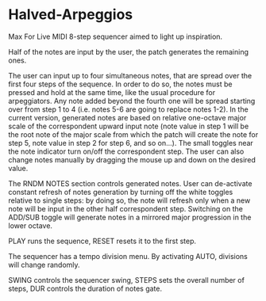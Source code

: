 # Halved-Arpeggios

Max For Live MIDI 8-step sequencer aimed to light up inspiration.

Half of the notes are input by the user, the patch generates the remaining ones.

The user can input up to four simultaneous notes, that are spread over the first four steps of the sequence. In order to do so, the notes must be pressed and hold at the same time, like the usual procedure for arpeggiators. Any note added beyond the fourth one will be spread starting over from step 1 to 4 (i.e. notes 5-6 are going to replace notes 1-2). In the current version, generated notes are based on relative one-octave major scale of the correspondent upward input note (note value in step 1 will be the root note of the major scale from which the patch will create the note for step 5, note value in step 2 for step 6, and so on...). The small toggles near the note indicator turn on/off the correspondent step. The user can also change notes manually by dragging the mouse up and down on the desired value.

The RNDM NOTES section controls generated notes. User can de-activate constant refresh of notes generation by turning off the white toggles relative to single steps: by doing so, the note will refresh only when a new note will be input in the other half correspondent step. Switching on the ADD/SUB toggle will generate notes in a mirrored major progression in the lower octave.

PLAY runs the sequence, RESET resets it to the first step.

The sequencer has a tempo division menu. By activating AUTO, divisions will change randomly.

SWING controls the sequencer swing, STEPS sets the overall number of steps, DUR controls the duration of notes gate.

